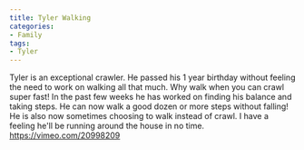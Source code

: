```yaml
---
title: Tyler Walking
categories:
- Family
tags:
- Tyler
---
```


Tyler is an exceptional crawler. He passed his 1 year birthday without feeling the need to work on walking all that much. Why walk when you can crawl super fast! In the past few weeks he has worked on finding his balance and taking steps. He can now walk a good dozen or more steps without falling! He is also now sometimes choosing to walk instead of crawl. I have a feeling he'll be running around the house in no time.
https://vimeo.com/20998209
